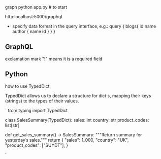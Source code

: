 
graph
python app.py # to start 

http:localhost:5000/graphql
- specify data format in the query interface, e.g.:
query {
    blogs{
        id
        name 
        author {
            name
            id
        }
    }
}


## GraphQL
exclamation mark "!" means it is a required field 


## Python 
how to use TypedDict 

TypedDict allows us to declare a structure for dict s, 
mapping their keys (strings) to the types of their values.

`
from typing import TypedDict


class SalesSummary(TypedDict):
    sales: int
    country: str
    product_codes: list[str]


def get_sales_summary() -> SalesSummary:
    """Return summary for yesterday’s sales."""
    return {
        "sales": 1_000,
        "country": "UK",
        "product_codes": ["SUYDT"],
    }

`

